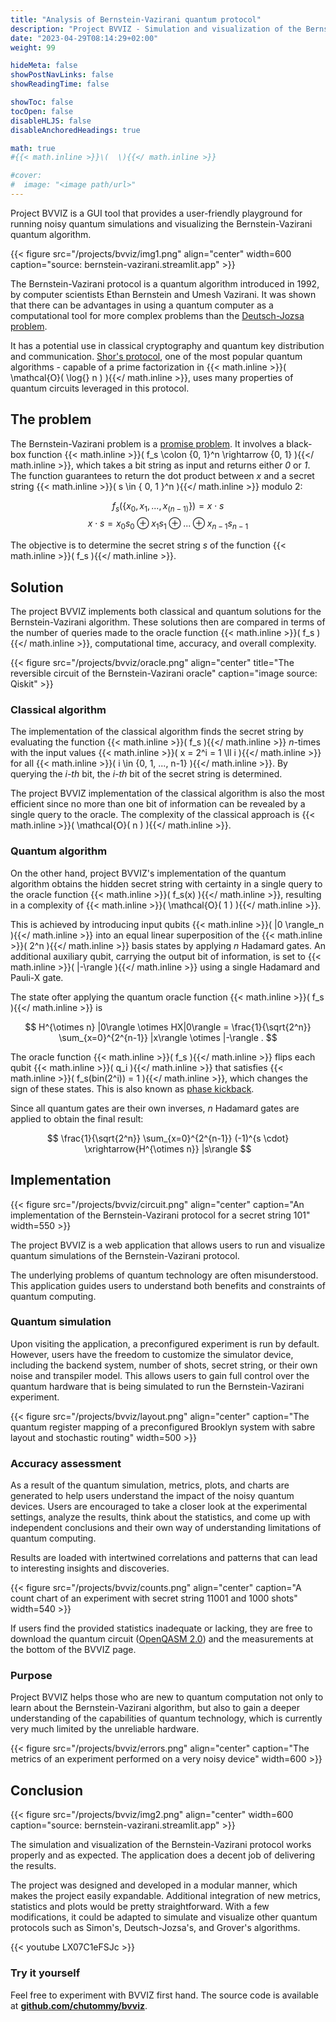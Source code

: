 ```yaml
---
title: "Analysis of Bernstein-Vazirani quantum protocol"
description: "Project BVVIZ - Simulation and visualization of the Bernstein-Vazirani quantum protocol"
date: "2023-04-29T08:14:29+02:00"
weight: 99

hideMeta: false
showPostNavLinks: false
showReadingTime: false

showToc: false
tocOpen: false
disableHLJS: false
disableAnchoredHeadings: true

math: true
#{{< math.inline >}}\(  \){{</ math.inline >}}

#cover:
#  image: "<image path/url>"
---
```


Project BVVIZ is a GUI tool that provides a user-friendly playground for running noisy quantum simulations and visualizing the Bernstein-Vazirani quantum algorithm.

{{< figure src="/projects/bvviz/img1.png" align="center" width=600 caption="source: bernstein-vazirani.streamlit.app" >}}

The Bernstein-Vazirani protocol is a quantum algorithm introduced in 1992, by computer scientists Ethan Bernstein and Umesh Vazirani. It was shown that there can be advantages in using a quantum computer as a computational tool for more complex problems than the [Deutsch-Jozsa problem](https://en.wikipedia.org/wiki/Deutsch%E2%80%93Jozsa_algorithm).

It has a potential use in classical cryptography and quantum key distribution and communication. [Shor's protocol](https://en.wikipedia.org/wiki/Shor%27s_algorithm), one of the most popular quantum algorithms - capable of a prime factorization in
{{< math.inline >}}\( \mathcal{O}( \log{} n ) \){{</ math.inline >}},
uses many properties of quantum circuits leveraged in this protocol.

## The problem

The Bernstein-Vazirani problem is a [promise problem](https://en.wikipedia.org/wiki/Promise_problem). It involves a black-box function
{{< math.inline >}}\( f_s \colon \{0, 1\}^n \rightarrow \{0, 1\} \){{</ math.inline >}},
which takes a bit string as input and returns either _0_ or _1_. The function guarantees to return the dot product between _x_ and a secret string {{< math.inline >}}\( s \in \{ 0, 1 \}^n \){{</ math.inline >}} modulo 2:

$$ f_s(\{ x_0, x_1, ..., x_{(n-1)} \}) = x \cdot s $$
$$ x \cdot s = x_0 s_0 \oplus x_1 s_1 \oplus ... \oplus x_{n-1} s_{n-1} $$

The objective is to determine the secret string _s_ of the function {{< math.inline >}}\( f_s \){{</ math.inline >}}.

## Solution

The project BVVIZ implements both classical and quantum solutions for the Bernstein-Vazirani algorithm. These solutions then are compared in terms of the number of queries made to the oracle function {{< math.inline >}}\( f_s \){{</ math.inline >}}, computational time, accuracy, and overall complexity.

{{< figure src="/projects/bvviz/oracle.png" align="center" title="The reversible circuit of the Bernstein-Vazirani oracle" caption="image source: Qiskit" >}}

### Classical algorithm

The implementation of the classical algorithm finds the secret string by evaluating the function {{< math.inline >}}\( f_s \){{</ math.inline >}} _n_-times with the input values {{< math.inline >}}\( x = 2^i = 1 \ll i \){{</ math.inline >}} for all {{< math.inline >}}\( i \in \{0, 1, ..., n-1\} \){{</ math.inline >}}. By querying the _i-th_ bit, the _i-th_ bit of the secret string is determined.

The project BVVIZ implementation of the classical algorithm is also the most efficient since no more than one bit of information can be revealed by a single query to the oracle. The complexity of the classical approach is {{< math.inline >}}\( \mathcal{O}( n ) \){{</ math.inline >}}.

### Quantum algorithm

On the other hand, project BVVIZ's implementation of the quantum algorithm obtains the hidden secret string with certainty in a single query to the oracle function {{< math.inline >}}\( f_s(x) \){{</ math.inline >}}, resulting in a complexity of {{< math.inline >}}\( \mathcal{O}( 1 ) \){{</ math.inline >}}.

This is achieved by introducing input qubits {{< math.inline >}}\( |0 \rangle_n \){{</ math.inline >}} into an equal linear superposition of the {{< math.inline >}}\( 2^n \){{</ math.inline >}} basis states by applying _n_ Hadamard gates. An additional auxiliary qubit, carrying the output bit of information, is set to {{< math.inline >}}\( |-\rangle \){{</ math.inline >}} using a single Hadamard and Pauli-X gate.

The state ofter applying the quantum oracle function {{< math.inline >}}\( f_s \){{</ math.inline >}} is

$$ H^{\otimes n} |0\rangle \otimes HX|0\rangle = \frac{1}{\sqrt{2^n}} \sum_{x=0}^{2^{n-1}} |x\rangle \otimes |-\rangle . $$

The oracle function {{< math.inline >}}\( f_s \){{</ math.inline >}} flips each qubit {{< math.inline >}}\( q_i \){{</ math.inline >}} that satisfies {{< math.inline >}}\( f_s(bin(2^i)) = 1 \){{</ math.inline >}}, which changes the sign of these states. This is also known as [phase kickback](https://eduardsmetanin.github.io/PhaseKickback.pdf).

Since all quantum gates are their own inverses, _n_ Hadamard gates are applied to obtain the final result:

$$ \frac{1}{\sqrt{2^n}} \sum_{x=0}^{2^{n-1}} (-1)^{s \cdot}  \xrightarrow{H^{\otimes n}} |s\rangle $$

## Implementation

{{< figure src="/projects/bvviz/circuit.png" align="center" caption="An implementation of the Bernstein-Vazirani protocol for a secret string 101" width=550 >}}

The project BVVIZ is a web application that allows users to run and visualize quantum simulations of the Bernstein-Vazirani protocol.

The underlying problems of quantum technology are often misunderstood. This application guides users to understand both benefits and constraints of quantum computing.


### Quantum simulation

Upon visiting the application, a preconfigured experiment is run by default. However, users have the freedom to customize the simulator device, including the backend system, number of shots, secret string, or their own noise and transpiler model. This allows users to gain full control over the quantum hardware that is being simulated to run the Bernstein-Vazirani experiment.

{{< figure src="/projects/bvviz/layout.png" align="center" caption="The quantum register mapping of a preconfigured Brooklyn system with sabre layout and stochastic routing" width=500 >}}

### Accuracy assessment

As a result of the quantum simulation, metrics, plots, and charts are generated to help users understand the impact of the noisy quantum devices. Users are encouraged to take a closer look at the experimental settings, analyze the results, think about the statistics, and come up with independent conclusions and their own way of understanding limitations of quantum computing.

Results are loaded with intertwined correlations and patterns that can lead to interesting insights and discoveries.

{{< figure src="/projects/bvviz/counts.png" align="center" caption="A count chart of an experiment with secret string 11001 and 1000 shots" width=540 >}}

If users find the provided statistics inadequate or lacking, they are free to download the quantum circuit ([OpenQASM 2.0](https://en.wikipedia.org/wiki/OpenQASM)) and the measurements at the bottom of the BVVIZ page.

### Purpose

Project BVVIZ helps those who are new to quantum computation not only to learn about the Bernstein-Vazirani algorithm, but also to gain a deeper understanding of the capabilities of quantum technology, which is currently very much limited by the unreliable hardware.

{{< figure src="/projects/bvviz/errors.png" align="center" caption="The metrics of an experiment performed on a very noisy device" width=600 >}}

## Conclusion

{{< figure src="/projects/bvviz/img2.png" align="center" width=600 caption="source: bernstein-vazirani.streamlit.app" >}}

The simulation and visualization of the Bernstein-Vazirani protocol works properly and as expected. The application does a decent job of delivering the results.

The project was designed and developed in a modular manner, which makes the project easily expandable. Additional integration of new metrics, statistics and plots would be pretty straightforward. With a few modifications, it could be adapted to simulate and visualize other quantum protocols such as Simon's, Deutsch-Jozsa's, and Grover's algorithms.

{{< youtube LX07C1eFSJc >}}

### Try it yourself

Feel free to experiment with BVVIZ first hand. The source code is available at **[github.com/chutommy/bvviz](https://github.com/chutommy/bvviz/)**.